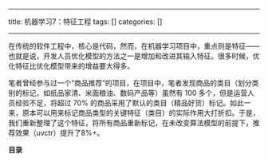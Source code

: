 
--- 
title:  机器学习7：特征工程 
tags: []
categories: [] 

---
在传统的软件工程中，核心是代码，然而，在机器学习项目中，重点则是特征——也就是说，开发人员优化模型的方法之一是增加和改进其输入特征。很多时候，优化特征比优化模型带来的增益要大得多。

>  
 笔者曾经参与过一个“商品推荐”的项目，在项目中，笔者发现商品的类目（划分类别的标记，如纸品家清、米面粮油、数码产品等）虽然有 100 多个，但是运营人员经验不足，将超过 70% 的商品采用了默认的类目（精品好货）标记。如此一来，原本可以用来标记商品类型的关键特征（类目）的实际作用大打折扣。于是，我们重新整理了这个特征，将所有商品重新标记，在未改变算法模型的前提下，推荐效果（uvctr）提升了8%+。 




**目录**




